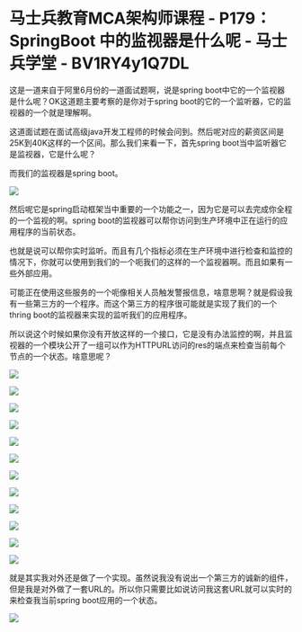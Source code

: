 # 马士兵教育MCA架构师课程 - P179：SpringBoot 中的监视器是什么呢 - 马士兵学堂 - BV1RY4y1Q7DL

这是一道来自于阿里6月份的一道面试题啊，说是spring boot中它的一个监视器是什么呢？OK这道题主要考察的是你对于spring boot的它的一个监听器，它的监视器的一个就是理解啊。

这道面试题在面试高级java开发工程师的时候会问到。然后呢对应的薪资区间是25K到40K这样的一个区间。那么我们来看一下，首先spring boot当中监听器它是监视器，它是什么呢？

而我们的监视器是spring boot。

![](img/4d659dcb9ab7947457ff12cd17f2566a_1.png)

然后呢它是spring启动框架当中重要的一个功能之一，因为它是可以去完成你全程的一个监视的啊。spring boot的监视器可以帮你访问到生产环境中正在运行的应用程序的当前状态。

也就是说可以帮你实时监听。而且有几个指标必须在生产环境中进行检查和监控的情况下，你就可以使用到我们的一个呃我们的这样的一个监视器啊。而且如果有一些外部应用。

可能正在使用这些服务的一个呃像相关人员触发警报信息，啥意思啊？就是假设我有一些第三方的一个程序。而这个第三方的程序很可能就是实现了我们的一个thring boot的监视器来实现的监听我们的应用程序。

所以说这个时候如果你没有开放这样的一个接口，它是没有办法监控的啊，并且监视器的一个模块公开了一组可以作为HTTPURL访问的res的端点来检查当前每个节点的一个状态。啥意思呢？



![](img/4d659dcb9ab7947457ff12cd17f2566a_3.png)

![](img/4d659dcb9ab7947457ff12cd17f2566a_4.png)

![](img/4d659dcb9ab7947457ff12cd17f2566a_5.png)

![](img/4d659dcb9ab7947457ff12cd17f2566a_6.png)

![](img/4d659dcb9ab7947457ff12cd17f2566a_7.png)

![](img/4d659dcb9ab7947457ff12cd17f2566a_8.png)

![](img/4d659dcb9ab7947457ff12cd17f2566a_9.png)

![](img/4d659dcb9ab7947457ff12cd17f2566a_10.png)

![](img/4d659dcb9ab7947457ff12cd17f2566a_11.png)

![](img/4d659dcb9ab7947457ff12cd17f2566a_12.png)

![](img/4d659dcb9ab7947457ff12cd17f2566a_13.png)

![](img/4d659dcb9ab7947457ff12cd17f2566a_14.png)

就是其实我对外还是做了一个实现。虽然说我没有说出一个第三方的诚新的组件，但是我是对外做了一套URL的。所以你只需要比如说访问我这套URL就可以实时的来检查我当前spring boot应用的一个状态。



![](img/4d659dcb9ab7947457ff12cd17f2566a_16.png)
